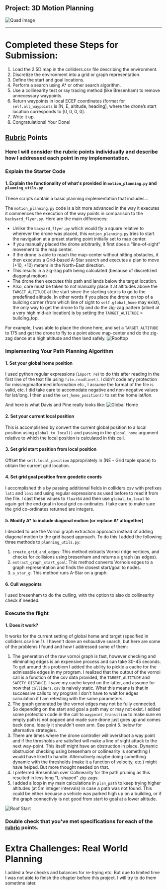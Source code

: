 ## Project: 3D Motion Planning
![Quad Image](./misc/enroute.png)

---


# Completed these  Steps for Submission:
1. Load the 2.5D map in the colliders.csv file describing the environment.
2. Discretize the environment into a grid or graph representation.
3. Define the start and goal locations.
4. Perform a search using A* or other search algorithm.
5. Use a collinearity test or ray tracing method (like Bresenham) to remove unnecessary waypoints.
6. Return waypoints in local ECEF coordinates (format for `self.all_waypoints` is [N, E, altitude, heading], where the drone’s start location corresponds to [0, 0, 0, 0].
7. Write it up.
8. Congratulations!  Your Done!

## [Rubric](https://review.udacity.com/#!/rubrics/1534/view) Points
### Here I will consider the rubric points individually and describe how I addressed each point in my implementation.  


### Explain the Starter Code

#### 1. Explain the functionality of what's provided in `motion_planning.py` and `planning_utils.py`
These scripts contain a basic planning implementation that includes...

The `motion_planning.py` code is a bit more advanced in the way it executes it commences the execution of
the way points in comparison to the `backyard_flyer.py`. Here are the main differences:

* Unlike the `bacyard_flyer.py` which would fly a square relative to wherever the drone was placed, 
this `motion_planning.py` tries to start the navigation at a preset starting point initially set to map center. 
* If you manually placed the drone arbitrarily, it first does a "line-of-sight" movement to the map center.
* If the drone is able to reach the map-center without hitting obstacles, it then executes a Grid-based
A-Star search and executes a plan to move (+10, +10) meters in the North-East direction.
* This results in a zig-zag path being calculated (because of discretized diagonal motion)
* The drone then executes this path and lands below the target location. 
* Also, care must be taken to not manually place it at altitudes above the `TARGET_ALTITUDE` at the start since the 
starting step is to go to the predefined altitude. In other words if you place the drone on top of a building
corner (from which line of sight to `self.global_home` may exist), the only way to get the drone to fly and do the 
zig-zag pattern (albeit at a very high mid-air location) is by setting the `TARGET_ALTITUDE` > building_top.

For example, I was able to place the drone here, and set a `TARGET_ALTITUDE` to 175 and get the drone to fly to a 
point above map-center and do the zig-zag dance at a high altitude and then land safely.
![Rooftop](./misc/start_at_building_top.png)

### Implementing Your Path Planning Algorithm

#### 1. Set your global home position
I used python regular expressions (`import re`) to do this after reading in the first line of the text file
using `file.readline()`. I didn't code any protection for missing/malformed information etc., I assume the format
of the file is valid, etc. I did take care to accomodate negative and non-negative values for lat/long.
I then used the `set_home_position()` to set the home lat/lon.


And here is what Davis and Pine really looks like:
![Global Home](./misc/davis_and_pine.png)

#### 2. Set your current local position
This is accomplished by convert the current global position to a local position using `global_to_local()` and passing
in the `global_home` argument relative to which the local position is calculated in this call.

#### 3. Set grid start position from local position
Offset the `self.local_position` appropriately in (NE - Grid tuple space) to obtain the current grid location.

#### 4. Set grid goal position from geodetic coords
I accomplished this by passing additional fields in colliders.csv with prefixes `lat1` and `lon1` and using regular expressions
as used before to read it from the file. I cast these values to `float64` and then use `global_to_local` to again get the end goal
in local grid co-ordinates. I take care to make sure the grid co-ordinates returned are integers.

#### 5. Modify A* to include diagonal motion (or replace A* altogether)
I decided to use the Vornoi graph extraction approach instead of adding diagonal motion to the grid based approach.
To do this I added the following three methods to `planning_utils.py`:

1. `create_grid_and_edges`: This method extracts Vornoi ridge vertices, and checks for collisions using bresenham and returns a graph (as edges).
2. `extract_graph_start_goal`: This method converts Vornois edges to a graph representation and finds the closest start/goal to nodes.
3. `a_star_g`: This method runs A-Star on a graph.

#### 6. Cull waypoints 
I used bresenham to do the culling, with the option to also do collinearity check if needed. 

### Execute the flight
#### 1. Does it work?
It works for the current setting of global home and target (specified in colliders.csv line 1). 
I haven't done an exhaustive search, but here are some of the problems I found and how I addressed
some of them:

1. The generation of the raw vornoi graph is fast, however checking and eliminating edges is an expensive process and can take 30-45 seconds. To get around this problem I added the ability to pickle a cache for the admissable edges in my program. I realized that the output of the vornoi call is a function of the csv data provided, the `TARGET_ALTITUDE` and `SAFETY_DISTANCE`. I save my cache keyed on the latter, and assume for now that `colliders.csv` is naively static. What this means is that in successive calls to my program I don't have to wait for edges calculation if I am retesting with the same parameters. 
2. The graph generated by the vornoi edges may not be fully connected. So depending on the start and goal a path may or may not exist. I added some protection code in the call to `waypoint_transition` to make sure en empty path is not popped and made sure drone just goes up and comes back done. Ideally it shouldn't even arm. See point 5. below for alternative strategies.
3. There are times where the drone controller will overshoot a way point and if the thresholds are satisfied will make a line of sight attack to the next way-point. This itself might have an obstruction in place. Dynamic obstrucion checking using bresenham or collinearity is something I would have liked to handle. Alternatively maybe doing something dynamic with the thresholds (make it a function of velocity, etc.) might have helped. But more thought needed on that. 
4. I preferred Bresenham over Collinearity for the path pruning as this resulted in less long "L-shaped" zig-zags.
5. I added a loop in my main calculations in `plan_path` to keep trying higher altitudes (at 5m integer intervals) in case a path was not found. This could be either becuase a vehicle was parked high up on a building, or if the graph connectiviy is not good from start to goal at a lower altitude.

![Roof Start](./misc/start_at_rooftop.png)

### Double check that you've met specifications for each of the [rubric](https://review.udacity.com/#!/rubrics/1534/view) points.
  
# Extra Challenges: Real World Planning

I added a few checks and balances for re-trying etc. But due to limited time I was not able to finish the chapter before this project. I will try to do them sometime later. 


